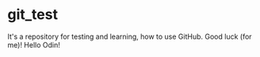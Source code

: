 # git_test
It's a repository for testing and learning, how to use GitHub. Good luck (for me)!
Hello Odin!
